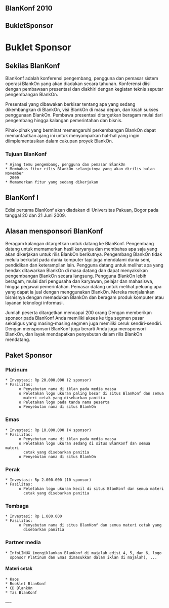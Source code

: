 ## BlanKonf 2010  
## BukletSponsor


# Buklet Sponsor



## Sekilas BlanKonf

  BlanKonf adalah konferensi pengembang, pengguna dan pemasar sistem operasi
BlankOn yang akan diadakan secara tahunan. Konferensi diisi dengan pembawaan
presentasi dan diakhiri dengan kegiatan teknis seputar pengembangan BlankOn.

  Presentasi yang dibawakan berkisar tentang apa yang sedang dikembangkan di
BlankOn, visi BlankOn di masa depan, dan kisah sukses penggunaan BlankOn.
Pembawa presentasi ditargetkan beragam mulai dari pengembang hingga kalangan
pemerintahan dan bisnis.

  Pihak-pihak yang berminat memengaruhi perkembangan BlankOn dapat memanfaatkan
ajang ini untuk menyampaikan hal-hal yang ingin diimplementasikan dalam cakupan
proyek BlankOn.


### Tujuan BlanKonf
    * Ajang temu pengembang, pengguna dan pemasar BlankOn
    * Membahas fitur rilis BlankOn selanjutnya yang akan dirilis bulan November
      2009
    * Memamerkan fitur yang sedang dikerjakan


## BlanKonf I

Edisi pertama BlanKonf akan diadakan di Universitas Pakuan, Bogor pada tanggal
20 dan 21 Juni 2009.


## Alasan mensponsori BlanKonf

  Beragam kalangan ditargetkan untuk datang ke BlanKonf. Pengembang datang untuk
memamerkan hasil karyanya dan membahas apa saja yang akan dikerjakan untuk
rilis BlankOn berikutnya. 
  Pengembang BlankOn tidak melulu berkutat pada dunia
komputer tapi juga mendalami dunia seni, pendidikan dan keterampilan lain.
Pengguna datang untuk melihat apa yang hendak ditawarkan BlankOn di masa datang
dan dapat menyaksikan pengembangan BlankOn secara langsung.
  Pengguna BlankOn lebih beragam, mulai dari pengusaha dan karyawan, pelajar dan mahasiswa, hingga
pegawai pemerintahan.
  Pemasar datang untuk melihat peluang apa yang dapat ia jual dengan menggunakan
BlankOn. Mereka menjalankan bisnisnya dengan memadukan BlankOn dan beragam
produk komputer atau layanan teknologi informasi.

  Jumlah peserta ditargetkan mencapai 200 orang
Dengan memberikan sponsor pada BlanKonf Anda memiliki akses ke tiga segmen
pasar sekaligus yang masing-masing segmen juga memiliki ceruk sendiri-sendiri.
Dengan mensponsori BlanKonf juga berarti Anda juga mensponsori BlankOn, dan
layak mendapatkan penyebutan dalam rilis BlankOn mendatang.


## Paket Sponsor
### Platinum
    * Investasi: Rp 20.000.000 (2 sponsor)
    * Fasilitas:
          o Penyebutan nama di iklan pada media massa
          o Peletakan logo ukuran paling besar di situs BlanKonf dan semua
            materi cetak yang disebarkan panitia
          o Peletakan logo pada tanda nama peserta
          o Penyebutan nama di situs BlankOn

### Emas
    * Investasi: Rp 10.000.000 (4 sponsor)
    * Fasilitas:
          o Penyebutan nama di iklan pada media massa
          o Peletakan logo ukuran sedang di situs BlanKonf dan semua materi
            cetak yang disebarkan panitia
          o Penyebutan nama di situs BlankOn

### Perak
    * Investasi: Rp 2.000.000 (10 sponsor)
    * Fasilitas:
          o Peletakan logo ukuran kecil di situs BlanKonf dan semua materi
            cetak yang disebarkan panitia

### Tembaga
    * Investasi: Rp 1.000.000
    * Fasilitas:
          o Penyebutan nama di situs BlanKonf dan semua materi cetak yang
            disebarkan panitia

### Partner media
    * InfoLINUX (mengiklankan BlanKonf di majalah edisi 4, 5, dan 6, logo
      sponsor Platinum dan Emas dimasukkan dalam iklan di majalah), ...

#### Materi cetak
    * Kaos
    * Booklet BlanKonf
    * CD BlankOn
    * Tas BlanKonf

—-






